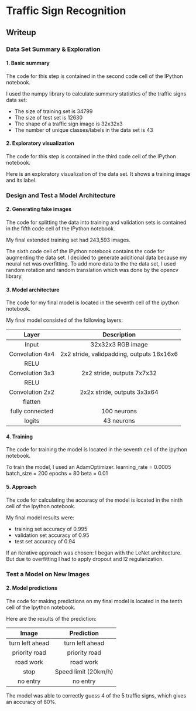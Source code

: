 # **Traffic Sign Recognition** 

## Writeup

[//]: # (Image References)
[image4]: ./new_images/0.png "Traffic Sign 1"
[image5]: ./new_images/2.png "Traffic Sign 2"
[image6]: ./new_images/3.png "Traffic Sign 3"
[image7]: ./new_images/4.png "Traffic Sign 4"
[image8]: ./new_images/5.png "Traffic Sign 5"


### Data Set Summary & Exploration

#### 1. Basic summary

The code for this step is contained in the second code cell of the IPython notebook.  

I used the numpy library to calculate summary statistics of the traffic
signs data set:

* The size of training set is 34799
* The size of test set is 12630
* The shape of a traffic sign image is 32x32x3
* The number of unique classes/labels in the data set is 43

#### 2. Exploratory visualization

The code for this step is contained in the third code cell of the IPython notebook.  

Here is an exploratory visualization of the data set. It shows a training image and its label.


### Design and Test a Model Architecture

#### 2. Generating fake images

The code for splitting the data into training and validation sets is contained in the fifth code cell of the IPython notebook.  

My final extended training set had 243,593 images.

The sixth code cell of the IPython notebook contains the code for augmenting the data set. I decided to generate additional data because my neural net was overfitting. To add more data to the the data set, I used random rotation and random translation which was done by the opencv library.


#### 3. Model architecture

The code for my final model is located in the seventh cell of the ipython notebook. 

My final model consisted of the following layers:

| Layer         		|     Description	        					| 
|:---------------------:|:---------------------------------------------:| 
| Input         		| 32x32x3 RGB image   							| 
| Convolution 4x4     	| 2x2 stride, validpadding, outputs 16x16x6|
| RELU					|												|
| Convolution 3x3	      	| 2x2 stride,  outputs 7x7x32 				|
| RELU	    |   									|
| Convolution 2x2		| 2x2x stride, outputs 3x3x64       									|
| flatten				|        									|dropout
|	fully connected					|	100 neurons											|
|				logits		|		43 neurons														
 


#### 4. Training

The code for training the model is located in the seventh cell of the ipython notebook. 

To train the model, I used an AdamOptimizer.
learning_rate = 0.0005
batch_size = 200
epochs = 80
beta = 0.01

#### 5. Approach

The code for calculating the accuracy of the model is located in the ninth cell of the Ipython notebook.

My final model results were:
* training set accuracy of 0.995
* validation set accuracy of 0.95
* test set accuracy of 0.94

If an iterative approach was chosen:
I began with the LeNet architecture. But due to overfitting I had to apply dropout and l2 regularization.
 

### Test a Model on New Images


#### 2. Model predictions

The code for making predictions on my final model is located in the tenth cell of the Ipython notebook.

Here are the results of the prediction:

| Image			        |     Prediction	        					| 
|:---------------------:|:---------------------------------------------:| 
| turn left ahead      		| turn left ahead   									| 
| priority road     			| priority road 										|
| road work					| road work											|
| stop	      		| Speed limit (20km/h)					 				|
| no entry			| no entry    							|


The model was able to correctly guess 4 of the 5 traffic signs, which gives an accuracy of 80%. 
